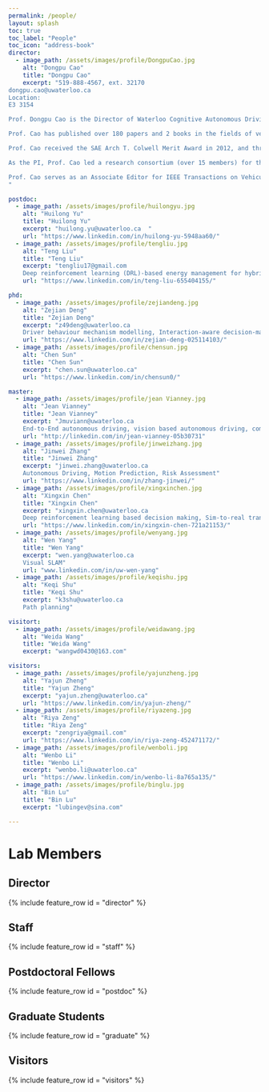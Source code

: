 ```yaml
---
permalink: /people/
layout: splash
toc: true
toc_label: "People"
toc_icon: "address-book"
director:
  - image_path: /assets/images/profile/DongpuCao.jpg
    alt: "Dongpu Cao"
    title: "Dongpu Cao"
    excerpt: "519-888-4567, ext. 32170   
dongpu.cao@uwaterloo.ca
Location: 
E3 3154

Prof. Dongpu Cao is the Director of Waterloo Cognitive Autonomous Driving (CogDrive) Lab at the University of Waterloo. He is an Associate Professor in the Department of Mechanical and Mechatronics Engineering. Before joining Waterloo in Jan, 2018, Prof. Cao was a full-time faculty member at the Cranfield University (2014-2017) and the Lancaster University (2011-2014) in the UK. 

Prof. Cao has published over 180 papers and 2 books in the fields of vehicle dynamics/control, driver cognition, driver-automation collaboration, automated driving and cognitive autonomous driving. 

Prof. Cao received the SAE Arch T. Colwell Merit Award in 2012, and three Best Paper Awards from the ASME and IEEE conferences. His research has been funded by Canada NSERC, UK EPSRC, EU Horizon 2020, Innovate UK, Ontario Research Fund, Automotive Partnership Canada and various industrial partners.  

As the PI, Prof. Cao led a research consortium (over 15 members) for the level-3 automated driving research, CogShift, funded by UK EPSRC and closely collaborated with Jaguar Land Rover and UCL Institute of Cognitive Neuroscience, between 2015 and 2017. 

Prof. Cao serves as an Associate Editor for IEEE Transactions on Vehicular Technology, IEEE Transactions on Intelligent Transportation Systems, IEEE/ASME Transactions on Mechatronics, IEEE Transactions on Industrial Electronics, IEEE/CAA Journal of Automatica Sinica, ASME Journal of Dynamic Systems, Measurement and Control, and International Journal of Vehicle Design. Prof. Cao has been a member of SAE Vehicle Dynamics Standards Committee and the Co-Chair of IEEE ITSS Technical Committee on Cooperative Driving. Prof. Cao was a Program Co-Chair for IEEE IV 2018.
"

postdoc:
  - image_path: /assets/images/profile/huilongyu.jpg
    alt: "Huilong Yu"
    title: "Huilong Yu"
    excerpt: "huilong.yu@uwaterloo.ca  "
    url: "https://www.linkedin.com/in/huilong-yu-5948aa60/"
  - image_path: /assets/images/profile/tengliu.jpg
    alt: "Teng Liu"
    title: "Teng Liu"
    excerpt: "tengliu17@gmail.com
    Deep reinforcement learning (DRL)-based energy management for hybrid electric vehicles, DRL-based decision making for autonomous vehicles, and CPSS-based parallel driving."
    url: "https://www.linkedin.com/in/teng-liu-655404155/"

phd:
  - image_path: /assets/images/profile/zejiandeng.jpg
    alt: "Zejian Deng"
    title: "Zejian Deng"
    excerpt: "z49deng@uwaterloo.ca
    Driver behaviour mechanism modelling, Interaction-aware decision-making of autonomous driving"
    url: "https://www.linkedin.com/in/zejian-deng-025114103/"
  - image_path: /assets/images/profile/chensun.jpg
    alt: "Chen Sun"
    title: "Chen Sun"
    excerpt: "chen.sun@uwaterloo.ca"
    url: "https://www.linkedin.com/in/chensun0/"

master:
  - image_path: /assets/images/profile/jean Vianney.jpg
    alt: "Jean Vianney"
    title: "Jean Vianney"
    excerpt: "Jmuviann@uwaterloo.ca
    End-to-End autonomous driving, vision based autonomous driving, computer vision, perception and prediction, Sensor fusion, Machine Learning and geospatial data engineering"
    url: "http://linkedin.com/in/jean-vianney-05b30731"
  - image_path: /assets/images/profile/jinweizhang.jpg
    alt: "Jinwei Zhang"
    title: "Jinwei Zhang"
    excerpt: "jinwei.zhang@uwaterloo.ca
    Autonomous Driving, Motion Prediction, Risk Assessment"
    url: "https://www.linkedin.com/in/zhang-jinwei/"
  - image_path: /assets/images/profile/xingxinchen.jpg
    alt: "Xingxin Chen"
    title: "Xingxin Chen"
    excerpt: "xingxin.chen@uwaterloo.ca
    Deep reinforcement learning based decision making, Sim-to-real transfer learning"
    url: "https://www.linkedin.com/in/xingxin-chen-721a21153/"
  - image_path: /assets/images/profile/wenyang.jpg
    alt: "Wen Yang"
    title: "Wen Yang"
    excerpt: "wen.yang@uwaterloo.ca
    Visual SLAM"
    url: "www.linkedin.com/in/uw-wen-yang"
  - image_path: /assets/images/profile/keqishu.jpg
    alt: "Keqi Shu"
    title: "Keqi Shu"
    excerpt: "k3shu@uwaterloo.ca
    Path planning"

visitort:
  - image_path: /assets/images/profile/weidawang.jpg
    alt: "Weida Wang"
    title: "Weida Wang"
    excerpt: "wangwd0430@163.com"

visitors:
  - image_path: /assets/images/profile/yajunzheng.jpg
    alt: "Yajun Zheng"
    title: "Yajun Zheng"
    excerpt: "yajun.zheng@uwaterloo.ca"
    url: "https://www.linkedin.com/in/yajun-zheng/"
  - image_path: /assets/images/profile/riyazeng.jpg
    alt: "Riya Zeng"
    title: "Riya Zeng"
    excerpt: "zengriya@gmail.com"
    url: "https://www.linkedin.com/in/riya-zeng-452471172/" 
  - image_path: /assets/images/profile/wenboli.jpg
    alt: "Wenbo Li"
    title: "Wenbo Li"
    excerpt: "wenbo.li@uwaterloo.ca"
    url: "https://www.linkedin.com/in/wenbo-li-8a765a135/"
  - image_path: /assets/images/profile/binglu.jpg
    alt: "Bin Lu"
    title: "Bin Lu"
    excerpt: "lubingev@sina.com"

---
```


# Lab Members
## Director 
{% include feature_row id = "director" %}

## Staff 
{% include feature_row id = "staff" %}

## Postdoctoral Fellows
{% include feature_row id = "postdoc" %}

## Graduate Students
{% include feature_row id = "graduate" %}

## Visitors
{% include feature_row id = "visitors" %}

